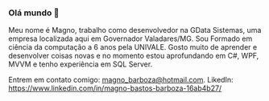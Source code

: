 ### Olá mundo 👋

Meu nome é Magno, trabalho como desenvolvedor na GData Sistemas, uma empresa localizada aqui em Governador Valadares/MG. 
Sou Formado em ciência da computação a 6 anos pela UNIVALE. Gosto muito de aprender e desenvolver coisas novas e no momento estou aprofundando em C#, WPF, MVVM e tenho  experiência em SQL Server.

Entrem em contato comigo: magno_barboza@hotmail.com. LikedIn: https://www.linkedin.com/in/magno-bastos-barboza-16ab4b27/


<!--
**Maguin-barboza/Maguin-barboza** is a ✨ _special_ ✨ repository because its `README.md` (this file) appears on your GitHub profile.
